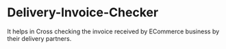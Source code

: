 # Delivery-Invoice-Checker
It helps in Cross checking the invoice received by ECommerce business by their delivery partners.
